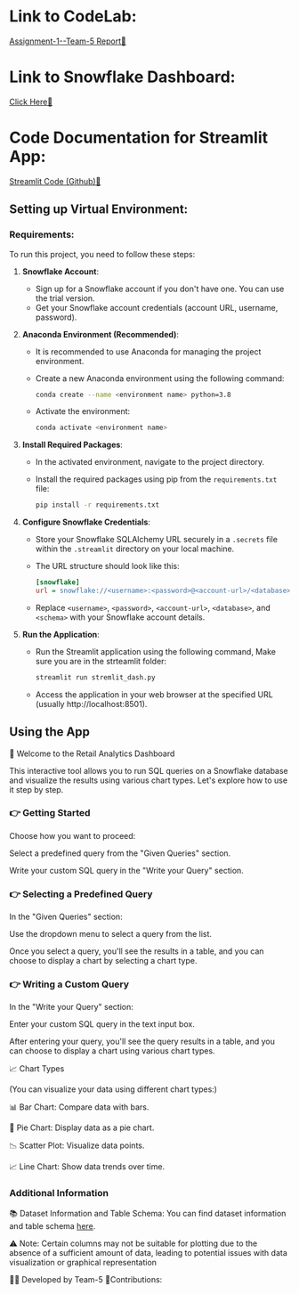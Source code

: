 # Link to CodeLab: 
[Assignment-1--Team-5 Report🔗](https://codelabs-preview.appspot.com/?file_id=1weK3M722C8g5DGMYXoKv_qOPIN3k-KORHFZ3oPvp8n0#0)

# Link to Snowflake Dashboard:
[Click Here🔗](https://app.snowflake.com/us-east-1/ikb40337/#/asssignment_1-dEJoIhYGa)


# Code Documentation for Streamlit App:
[Streamlit Code (Github)🔗](https://github.com/AlgoDM-Fall2023-Team5/Assignment-1--Team-5/tree/Main/streamlit)


## Setting up Virtual Environment:
### Requirements:
To run this project, you need to follow these steps:

 

1. **Snowflake Account**:
   - Sign up for a Snowflake account if you don't have one. You can use the trial version.
   - Get your Snowflake account credentials (account URL, username, password).

 

2. **Anaconda Environment (Recommended)**:
   - It is recommended to use Anaconda for managing the project environment.
   - Create a new Anaconda environment using the following command:

 

     ```bash
     conda create --name <environment name> python=3.8
     ```

 

   - Activate the environment:

 

     ```bash
     conda activate <environment name> 
     ```

 

3. **Install Required Packages**:
   - In the activated environment, navigate to the project directory.
   - Install the required packages using pip from the `requirements.txt` file:

 

     ```bash
     pip install -r requirements.txt
     ```

 

4. **Configure Snowflake Credentials**:
   - Store your Snowflake SQLAlchemy URL securely in a `.secrets` file within the `.streamlit` directory on your local machine.
   - The URL structure should look like this:

 

     ```ini
     [snowflake]
     url = snowflake://<username>:<password>@<account-url>/<database>/<schema>
     ```

 

   - Replace `<username>`, `<password>`, `<account-url>`, `<database>`, and `<schema>` with your Snowflake account details.

 

5. **Run the Application**:
   - Run the Streamlit application using the following command,
   Make sure you are in the strteamlit folder:

 

     ```bash
     streamlit run stremlit_dash.py
     ```

 

   - Access the application in your web browser at the specified URL (usually http://localhost:8501).




## Using the App
🚀 Welcome to the Retail Analytics Dashboard

This interactive tool allows you to run SQL queries on a Snowflake database and visualize the results using various chart types. Let's explore how to use it step by step.

### 👉 Getting Started

Choose how you want to proceed:

Select a predefined query from the "Given Queries" section.

Write your custom SQL query in the "Write your Query" section.

### 👉 Selecting a Predefined Query

In the "Given Queries" section:

Use the dropdown menu to select a query from the list.

Once you select a query, you'll see the results in a table, and you can choose to display a chart by selecting a chart type.

### 👉 Writing a Custom Query

In the "Write your Query" section:

Enter your custom SQL query in the text input box.

After entering your query, you'll see the query results in a table, and you can choose to display a chart using various chart types.

📈 Chart Types

(You can visualize your data using different chart types:)

📊 Bar Chart: Compare data with bars.

🥧 Pie Chart: Display data as a pie chart.

📉 Scatter Plot: Visualize data points.

📈 Line Chart: Show data trends over time.


### Additional Information

📚 Dataset Information and Table Schema: You can find dataset information and table schema [here](http://tpc.org/tpc_documents_current_versions/pdf/tpc-ds_v3.2.0.pdf).

⚠️ Note: Certain columns may not be suitable for plotting due to the absence of a sufficient amount of data, leading to potential issues with data visualization or graphical representation

👩‍💻 Developed by Team-5
🤝Contributions:  